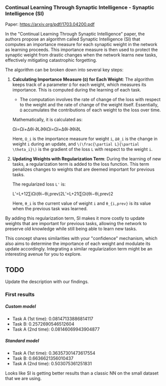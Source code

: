 ### Continual Learning Through Synaptic Intelligence - Synaptic Intelligence (SI)

Paper: <https://arxiv.org/pdf/1703.04200.pdf>

In the "Continual Learning Through Synaptic Intelligence" paper, the authors propose an algorithm called Synaptic Intelligence (SI) that computes an importance measure for each synaptic weight in the network as learning proceeds. This importance measure is then used to protect the synaptic weight from drastic changes when the network learns new tasks, effectively mitigating catastrophic forgetting.

The algorithm can be broken down into several key steps:

1. **Calculating Importance Measure (`Ω`) for Each Weight**: The algorithm keeps track of a parameter `Ω` for each weight, which measures its importance. This is computed during the learning of each task.

    - The computation involves the rate of change of the loss with respect to the weight and the rate of change of the weight itself. Essentially, `Ω` accumulates the contributions of each weight to the loss over time.

    Mathematically, it is calculated as:

    Ωi=Ωi+Δθi⋅∂L∂θiΩi​=Ωi​+Δθi​⋅∂θi​∂L​

    Here, `Ω_i` is the importance measure for weight `i`, `Δθ_i` is the change in weight `i` during an update, and `\(\frac{\partial L}{\partial \theta_i}\)` is the gradient of the loss `L` with respect to the weight `i`.

2. **Updating Weights with Regularization Term**: During the learning of new tasks, a regularization term is added to the loss function. This term penalizes changes to weights that are deemed important for previous tasks.

    The regularized loss `L'` is:

    L′=L+12∑iΩi(θi−θi,prev)2L′=L+21​i∑​Ωi​(θi​−θi,prev​)2

    Here, `θ_i` is the current value of weight `i` and `θ_{i,prev}` is its value when the previous task was learned.

By adding this regularization term, SI makes it more costly to update weights that are important for previous tasks, allowing the network to preserve old knowledge while still being able to learn new tasks.

This concept shares similarities with your "confidence" mechanism, which also aims to determine the importance of each weight and modulate its update accordingly. Integrating a similar regularization term might be an interesting avenue for you to explore.

## TODO

Update the description with our findings.

### First results

##### Custom model

- Task A (1st time): 0.08147133886814117
- Task B: 0.2572690546512604
- Task A (2nd time): 0.08146069943904877

##### Standard model

- Task A (1st time): 0.36357301473617554
- Task B: 0.6636621356010437
- Task A (2nd time): 0.503075361251831

Looks like SI is getting better results than a classic NN on the small dataset that we are using.
